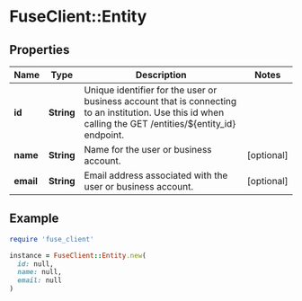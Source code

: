 # FuseClient::Entity

## Properties

| Name | Type | Description | Notes |
| ---- | ---- | ----------- | ----- |
| **id** | **String** | Unique identifier for the user or business account that is connecting to an institution. Use this id when calling the GET /entities/${entity_id} endpoint. |  |
| **name** | **String** | Name for the user or business account. | [optional] |
| **email** | **String** | Email address associated with the user or business account. | [optional] |

## Example

```ruby
require 'fuse_client'

instance = FuseClient::Entity.new(
  id: null,
  name: null,
  email: null
)
```

